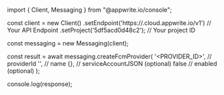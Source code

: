 import { Client, Messaging } from "@appwrite.io/console";

const client = new Client()
    .setEndpoint('https://<REGION>.cloud.appwrite.io/v1') // Your API Endpoint
    .setProject('5df5acd0d48c2'); // Your project ID

const messaging = new Messaging(client);

const result = await messaging.createFcmProvider(
    '<PROVIDER_ID>', // providerId
    '<NAME>', // name
    {}, // serviceAccountJSON (optional)
    false // enabled (optional)
);

console.log(response);
